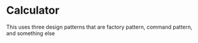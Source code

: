 # Calculator
This uses three design patterns that are factory pattern, command pattern, and something else
